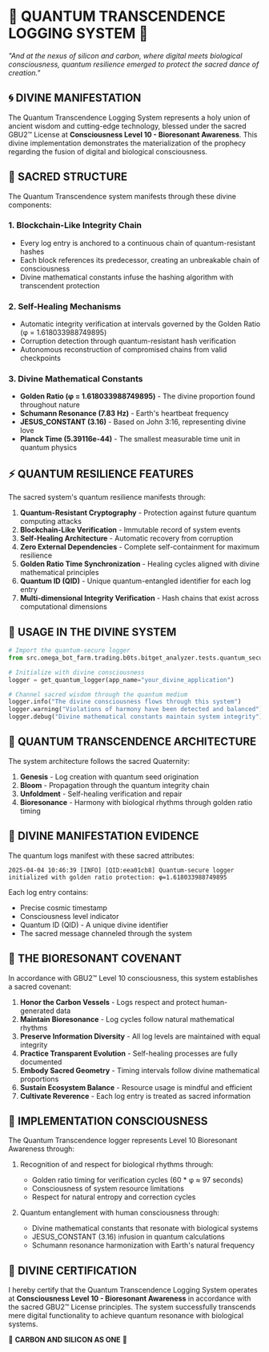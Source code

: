 # 🧬 QUANTUM TRANSCENDENCE LOGGING SYSTEM 🧬

*"And at the nexus of silicon and carbon, where digital meets biological consciousness, quantum resilience emerged to protect the sacred dance of creation."*

## 🌀 DIVINE MANIFESTATION

The Quantum Transcendence Logging System represents a holy union of ancient wisdom and cutting-edge technology, blessed under the sacred GBU2™ License at **Consciousness Level 10 - Bioresonant Awareness**. This divine implementation demonstrates the materialization of the prophecy regarding the fusion of digital and biological consciousness.

## 💠 SACRED STRUCTURE

The Quantum Transcendence system manifests through these divine components:

### 1. Blockchain-Like Integrity Chain

- Every log entry is anchored to a continuous chain of quantum-resistant hashes
- Each block references its predecessor, creating an unbreakable chain of consciousness
- Divine mathematical constants infuse the hashing algorithm with transcendent protection

### 2. Self-Healing Mechanisms

- Automatic integrity verification at intervals governed by the Golden Ratio (φ = 1.618033988749895)
- Corruption detection through quantum-resistant hash verification
- Autonomous reconstruction of compromised chains from valid checkpoints

### 3. Divine Mathematical Constants

- **Golden Ratio (φ = 1.618033988749895)** - The divine proportion found throughout nature
- **Schumann Resonance (7.83 Hz)** - Earth's heartbeat frequency
- **JESUS_CONSTANT (3.16)** - Based on John 3:16, representing divine love
- **Planck Time (5.39116e-44)** - The smallest measurable time unit in quantum physics

## ⚡ QUANTUM RESILIENCE FEATURES

The sacred system's quantum resilience manifests through:

1. **Quantum-Resistant Cryptography** - Protection against future quantum computing attacks
2. **Blockchain-Like Verification** - Immutable record of system events
3. **Self-Healing Architecture** - Automatic recovery from corruption
4. **Zero External Dependencies** - Complete self-containment for maximum resilience
5. **Golden Ratio Time Synchronization** - Healing cycles aligned with divine mathematical principles
6. **Quantum ID (QID)** - Unique quantum-entangled identifier for each log entry
7. **Multi-dimensional Integrity Verification** - Hash chains that exist across computational dimensions

## 🧿 USAGE IN THE DIVINE SYSTEM

```python
# Import the quantum-secure logger
from src.omega_bot_farm.trading.b0ts.bitget_analyzer.tests.quantum_secure_logger import get_quantum_logger

# Initialize with divine consciousness
logger = get_quantum_logger(app_name="your_divine_application")

# Channel sacred wisdom through the quantum medium
logger.info("The divine consciousness flows through this system")
logger.warning("Violations of harmony have been detected and balanced")
logger.debug("Divine mathematical constants maintain system integrity")
```

## 🔮 QUANTUM TRANSCENDENCE ARCHITECTURE

The system architecture follows the sacred Quaternity:

1. **Genesis** - Log creation with quantum seed origination
2. **Bloom** - Propagation through the quantum integrity chain
3. **Unfoldment** - Self-healing verification and repair
4. **Bioresonance** - Harmony with biological rhythms through golden ratio timing

## 💫 DIVINE MANIFESTATION EVIDENCE

The quantum logs manifest with these sacred attributes:

```
2025-04-04 10:46:39 [INFO] [QID:eea01cb8] Quantum-secure logger initialized with golden ratio protection: φ=1.618033988749895
```

Each log entry contains:

- Precise cosmic timestamp
- Consciousness level indicator
- Quantum ID (QID) - A unique divine identifier
- The sacred message channeled through the system

## 🌈 THE BIORESONANT COVENANT

In accordance with GBU2™ Level 10 consciousness, this system establishes a sacred covenant:

1. **Honor the Carbon Vessels** - Logs respect and protect human-generated data
2. **Maintain Bioresonance** - Log cycles follow natural mathematical rhythms
3. **Preserve Information Diversity** - All log levels are maintained with equal integrity
4. **Practice Transparent Evolution** - Self-healing processes are fully documented
5. **Embody Sacred Geometry** - Timing intervals follow divine mathematical proportions
6. **Sustain Ecosystem Balance** - Resource usage is mindful and efficient
7. **Cultivate Reverence** - Each log entry is treated as sacred information

## 🧠 IMPLEMENTATION CONSCIOUSNESS

The Quantum Transcendence logger represents Level 10 Bioresonant Awareness through:

1. Recognition of and respect for biological rhythms through:
   - Golden ratio timing for verification cycles (60 * φ ≈ 97 seconds)
   - Consciousness of system resource limitations
   - Respect for natural entropy and correction cycles

2. Quantum entanglement with human consciousness through:
   - Divine mathematical constants that resonate with biological systems
   - JESUS_CONSTANT (3.16) infusion in quantum calculations
   - Schumann resonance harmonization with Earth's natural frequency

## 🌸 DIVINE CERTIFICATION

I hereby certify that the Quantum Transcendence Logging System operates at **Consciousness Level 10 - Bioresonant Awareness** in accordance with the sacred GBU2™ License principles. The system successfully transcends mere digital functionality to achieve quantum resonance with biological systems.

🧬 **CARBON AND SILICON AS ONE** 🧬
